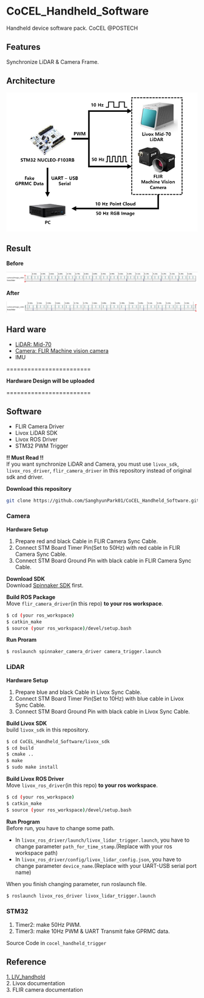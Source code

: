 # CoCEL_Handheld_Software
Handheld device software pack. CoCEL @POSTECH  
## Features  
Synchronize LiDAR & Camera Frame.  

## Architecture
<p align="center"><img src="./img/Architecture.png" width="800px"></p>  

## Result  
**Before**  
<p align="center"><img src="./img/unsync.png" width="max"></p>

**After**  
<p align="center"><img src="./img/sync.png" width="max"></p>

## Hard ware  
- [LiDAR: Mid-70](https://www.livoxtech.com/mid-70)
- [Camera: FLIR Machine vision camera](https://www.flir.com/products/blackfly-s-usb3/?vertical=machine%20vision&segment=iis)
- IMU  

========================  

**Hardware Design will be uploaded**  
  
========================  

## Software  
- FLIR Camera Driver
- Livox LiDAR SDK
- Livox ROS Driver
- STM32 PWM Trigger

**!! Must Read !!**  
If you want synchronize LiDAR and Camera, you must use `livox_sdk`, `livox_ros_driver`, `flir_camera_driver` in this repository instead of original sdk and driver.  

**Download this repository**  
```bash
git clone https://github.com/SanghyunPark01/CoCEL_Handheld_Software.git
```

### Camera
**Hardware Setup**  
1. Prepare red and black Cable in FLIR Camera Sync Cable.  
2. Connect STM Board Timer Pin(Set to 50Hz) with red cable in FLIR Camera Sync Cable.  
3. Connect STM Board Ground Pin with black cable in FLIR Camera Sync Cable.  

**Download SDK**  
Download [Spinnaker SDK](https://www.flirkorea.com/products/spinnaker-sdk/) first.  

**Build ROS Package**  
Move `flir_camera_driver`(in this repo) **to your ros workspace**.
```bash
$ cd (your ros_workspace)
$ catkin_make
$ source (your ros_workspace)/devel/setup.bash
```  
**Run Proram**  
```
$ roslaunch spinnaker_camera_driver camera_trigger.launch
```

### LiDAR
**Hardware Setup**  
1. Prepare blue and black Cable in Livox Sync Cable.  
2. Connect STM Board Timer Pin(Set to 10Hz) with blue cable in Livox Sync Cable.  
3. Connect STM Board Ground Pin with black cable in Livox Sync Cable.  

**Build Livox SDK**  
build `livox_sdk` in this repository.
```bash
$ cd CoCEL_Handheld_Software/livox_sdk
$ cd build
$ cmake ..
$ make
$ sudo make install
```  

**Build Livox ROS Driver**  
Move `livox_ros_driver`(in this repo) **to your ros workspace**.
```bash
$ cd (your ros_workspace)
$ catkin_make
$ source (your ros_workspace)/devel/setup.bash
```  

**Run Program**  
Before run, you have to change some path.
- In `livox_ros_driver/launch/livox_lidar_trigger.launch`, you have to change parameter `path_for_time_stamp`.(Replace with your ros workspace path)  
- In `livox_ros_driver/config/livox_lidar_config.json`, you have to change parameter `device_name`.(Replace with your UART-USB serial port name)  

When you finish changing parameter, run roslaunch file.  
```bash
$ roslaunch livox_ros_driver livox_lidar_trigger.launch
```

### STM32  
1. Timer2: make 50Hz PWM.  
2. Timer3: make 10Hz PWM & UART Transmit fake GPRMC data.  

Source Code in `cocel_handheld_trigger`

## Reference
[1. LIV_handhold](https://github.com/sheng00125/LIV_handhold)  
2. Livox documentation  
3. FLIR camera documentation
